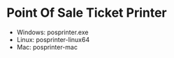 # Point Of Sale Ticket Printer

 - Windows: posprinter.exe
 - Linux: posprinter-linux64
 - Mac: posprinter-mac